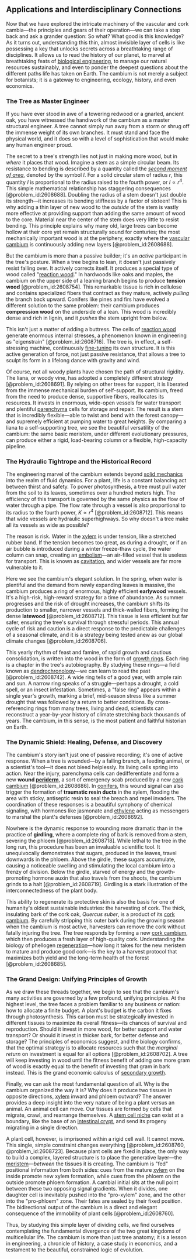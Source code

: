 ## Applications and Interdisciplinary Connections

Now that we have explored the intricate machinery of the vascular and cork cambia—the principles and gears of their operation—we can take a step back and ask a grander question: So what? What good is this knowledge? As it turns out, understanding this thin, almost invisible layer of cells is like possessing a key that unlocks secrets across a breathtaking range of disciplines. It allows us to read the history of our planet, to marvel at breathtaking feats of [biological engineering](@article_id:270396), to manage our natural resources sustainably, and even to ponder the deepest questions about the different paths life has taken on Earth. The cambium is not merely a subject for botanists; it is a gateway to engineering, ecology, history, and even economics.

### The Tree as Master Engineer

If you have ever stood in awe of a towering redwood or a gnarled, ancient oak, you have witnessed the handiwork of the cambium as a master structural engineer. A tree cannot simply run away from a storm or shrug off the immense weight of its own branches. It must stand and face the physical world, and it does so with a level of sophistication that would make any human engineer proud.

The secret to a tree's strength lies not just in making more wood, but in *where* it places that wood. Imagine a stem as a simple circular beam. Its resistance to bending is described by a quantity called the *[second moment of area](@article_id:190077)*, denoted by the symbol $I$. For a solid circular stem of radius $r$, this quantity $I$ is proportional to the radius raised to the fourth power, or $I \propto r^4$. This simple mathematical relationship has staggering consequences [@problem_id:2608688]. Doubling the radius of a stem doesn't just double its strength—it increases its bending stiffness by a factor of sixteen! This is why adding a thin layer of new wood to the *outside* of the stem is vastly more effective at providing support than adding the same amount of wood to the core. Material near the center of the stem does very little to resist bending. This principle explains why many old, large trees can become hollow at their core yet remain structurally sound for centuries; the most mechanically important wood is at the periphery, exactly where the [vascular cambium](@article_id:143848) is continuously adding new layers [@problem_id:2608688].

But the cambium is more than a passive builder; it's an *active* participant in the tree's posture. When a tree begins to lean, it doesn't just passively resist falling over. It actively corrects itself. It produces a special type of wood called "[reaction wood](@article_id:166679)." In hardwoods like oaks and maples, the cambium on the upper side of a leaning branch begins to produce **tension wood** [@problem_id:2608754]. This remarkable tissue is rich in cellulose and contains specialized fibers that contract as they mature, actively *pulling* the branch back upward. Conifers like pines and firs have evolved a different solution to the same problem: their cambium produces **compression wood** on the underside of a lean. This wood is incredibly dense and rich in lignin, and it *pushes* the stem upright from below.

This isn't just a matter of adding a buttress. The cells of [reaction wood](@article_id:166679) generate enormous internal stresses, a phenomenon known in engineering as "eigenstrain" [@problem_id:2608716]. The tree is, in effect, a self-stressing machine, continuously [fine-tuning](@article_id:159416) its own structure. It is this active generation of force, not just passive resistance, that allows a tree to sculpt its form in a lifelong dance with gravity and wind.

Of course, not all woody plants have chosen the path of structural rigidity. The liana, or woody vine, has adopted a completely different strategy [@problem_id:2608691]. By relying on other trees for support, it is liberated from the immense mechanical burden of self-support. Its cambium, freed from the need to produce dense, supportive fibers, reallocates its resources. It invests in enormous, wide-open vessels for water transport and plentiful [parenchyma](@article_id:148912) cells for storage and repair. The result is a stem that is incredibly flexible—able to twist and bend with the forest canopy—and supremely efficient at pumping water to great heights. By comparing a liana to a self-supporting tree, we see the beautiful versatility of the cambium: the same basic meristem, under different evolutionary pressures, can produce either a rigid, load-bearing column or a flexible, high-capacity pipeline.

### The Hydraulic Tightrope and the Historical Record

The engineering marvel of the cambium extends beyond [solid mechanics](@article_id:163548) into the realm of fluid dynamics. For a plant, life is a constant balancing act between thirst and safety. To power photosynthesis, a tree must pull water from the soil to its leaves, sometimes over a hundred meters high. The efficiency of this transport is governed by the same physics as the flow of water through a pipe. The flow rate through a vessel is also proportional to its radius to the fourth power, $K \propto r^4$ [@problem_id:2608712]. This means that wide vessels are hydraulic superhighways. So why doesn't a tree make all its vessels as wide as possible?

The reason is risk. Water in the [xylem](@article_id:141125) is under tension, like a stretched rubber band. If the tension becomes too great, as during a drought, or if an air bubble is introduced during a winter freeze-thaw cycle, the water column can snap, creating an [embolism](@article_id:153705)—an air-filled vessel that is useless for transport. This is known as [cavitation](@article_id:139225), and wider vessels are far more vulnerable to it.

Here we see the cambium's elegant solution. In the spring, when water is plentiful and the demand from newly expanding leaves is massive, the cambium produces a ring of enormous, highly efficient **earlywood** vessels. It's a high-risk, high-reward strategy for a time of abundance. As summer progresses and the risk of drought increases, the cambium shifts its production to smaller, narrower vessels and thick-walled fibers, forming the dense **latewood** [@problem_id:2608712]. This tissue is less efficient but far safer, ensuring the tree's survival through stressful periods. This annual cycle of risk and caution is a direct response to the predictable challenges of a seasonal climate, and it is a strategy being tested anew as our global climate changes [@problem_id:2608706].

This yearly rhythm of feast and famine, of rapid growth and cautious consolidation, is written into the wood in the form of [growth rings](@article_id:166745). Each ring is a chapter in the tree's autobiography. By studying these rings—a field known as [dendrochronology](@article_id:145837)—we can learn to read the past [@problem_id:2608742]. A wide ring tells of a good year, with ample rain and sun. A narrow ring speaks of a struggle—perhaps a drought, a cold spell, or an insect infestation. Sometimes, a "false ring" appears within a single year's growth, marking a brief, mid-season stress like a summer drought that was followed by a return to better conditions. By cross-referencing rings from many trees, living and dead, scientists can reconstruct a year-by-year history of climate stretching back thousands of years. The cambium, in this sense, is the most patient and faithful historian on Earth.

### The Dynamic Shield: Healing, Defense, and Discovery

The cambium's story isn't just one of passive recording; it's one of active response. When a tree is wounded—by a falling branch, a feeding animal, or a scientist's tool—it does not bleed helplessly. Its living cells spring into action. Near the injury, parenchyma cells can dedifferentiate and form a new **wound [periderm](@article_id:152893)**, a sort of emergency scab produced by a new [cork cambium](@article_id:150596) [@problem_id:2608686]. In [conifers](@article_id:267705), this wound signal can also trigger the formation of **traumatic resin ducts** in the xylem, flooding the area with sticky, antiseptic resin to seal the breach and repel invaders. The coordination of these responses is a beautiful symphony of chemical signaling, with hormones like jasmonate and [ethylene](@article_id:154692) acting as messengers to marshal the plant's defenses [@problem_id:2608692].

Nowhere is the dynamic response to wounding more dramatic than in the practice of **girdling**, where a complete ring of bark is removed from a stem, severing the phloem [@problem_id:2608718]. While lethal to the tree in the long run, this procedure has been an invaluable scientific tool. It unequivocally demonstrates that sugars, produced in the leaves, travel downwards in the phloem. Above the girdle, these sugars accumulate, causing a noticeable swelling and stimulating the local cambium into a frenzy of division. Below the girdle, starved of energy and the growth-promoting hormone auxin that also travels from the shoots, the cambium grinds to a halt [@problem_id:2608719]. Girdling is a stark illustration of the interconnectedness of the plant body.

This ability to regenerate its protective skin is also the basis for one of humanity's oldest sustainable industries: the harvesting of cork. The thick, insulating bark of the cork oak, *Quercus suber*, is a product of its [cork cambium](@article_id:150596). By carefully stripping this outer bark during the growing season when the cambium is most active, harvesters can remove the cork without fatally injuring the tree. The tree responds by forming a new [cork cambium](@article_id:150596), which then produces a fresh layer of high-quality cork. Understanding the biology of phellogen [regeneration](@article_id:145678)—how long it takes for the new meristem to mature and produce good cork—is the key to a harvest protocol that maximizes both yield and the long-term health of the forest [@problem_id:2608685].

### The Grand Design: Unifying Principles of Growth

As we draw these threads together, we begin to see that the cambium's many activities are governed by a few profound, unifying principles. At the highest level, the tree faces a problem familiar to any business or nation: how to allocate a finite budget. A plant's budget is the carbon it fixes through photosynthesis. This carbon must be strategically invested in different tissues to maximize its overall fitness—its chances of survival and reproduction. Should it invest in more wood, for better support and water transport? Or should it invest in thicker bark, for better defense and storage? The principles of economics suggest, and the biology confirms, that the optimal strategy is to allocate resources such that the *marginal return* on investment is equal for all options [@problem_id:2608702]. A tree will keep investing in wood until the fitness benefit of adding one more gram of wood is exactly equal to the benefit of investing that gram in bark instead. This is the grand economic calculus of [secondary growth](@article_id:136255).

Finally, we can ask the most fundamental question of all. Why is the cambium organized the way it is? Why does it produce two tissues in opposite directions, [xylem](@article_id:141125) inward and phloem outward? The answer provides a deep insight into the very nature of being a plant versus an animal. An animal cell can move. Our tissues are formed by cells that migrate, crawl, and rearrange themselves. A [stem cell niche](@article_id:153126) can exist at a boundary, like the base of an [intestinal crypt](@article_id:266240), and send its progeny migrating in a single direction.

A plant cell, however, is imprisoned within a rigid cell wall. It cannot move. This single, simple constraint changes everything [@problem_id:2608760, @problem_id:2608723]. Because plant cells are fixed in place, the only way to build a complex, layered structure is to place the generative layer—the [meristem](@article_id:175629)—*between* the tissues it is creating. The cambium is "fed" positional information from both sides: cues from the mature [xylem](@article_id:141125) on the inside promote new xylem formation, while cues from the phloem on the outside promote phloem formation. A cambial initial sits at the null point between these two opposing signal gradients. When it divides, one daughter cell is inevitably pushed into the "pro-xylem" zone, and the other into the "pro-phloem" zone. Their fates are sealed by their fixed position. The bidirectional output of the cambium is a direct and elegant consequence of the immobility of plant cells [@problem_id:2608760].

Thus, by studying this simple layer of dividing cells, we find ourselves contemplating the fundamental divergence of the two great kingdoms of multicellular life. The cambium is more than just tree anatomy; it is a lesson in engineering, a chronicle of history, a case study in economics, and a testament to the beautiful, constrained logic of evolution.